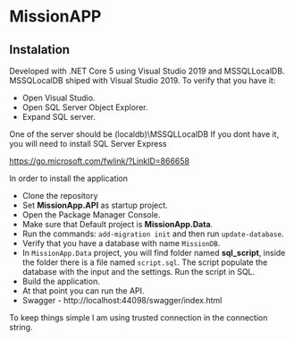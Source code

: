 # MissionAPP
## Instalation

Developed with .NET Core 5 using Visual Studio 2019 and MSSQLLocalDB.
MSSQLocalDB shiped with Visual Studio 2019.
To verify that you have it:
- Open Visual Studio.
- Open SQL Server Object Explorer.
- Expand SQL server.

One of the server should be (localdb)\MSSQLLocalDB
If you dont have it, you will need to install SQL Server Express

https://go.microsoft.com/fwlink/?LinkID=866658

In order to install the application

- Clone the repository
- Set **MissionApp.API** as startup project.
- Open the Package Manager Console.
- Make sure that Default project is **MissionApp.Data**.
- Run the commands: ```add-migration init``` and then run ```update-database```.
- Verify that you have a database with name ```MissionDB```.
- In ```MissionApp.Data``` project, you will find folder named **sql_script**, inside the folder there is a file named ```script.sql```. The script populate the database with the input and the settings. Run the script in SQL.
- Build the application.
- At that point you can run the API.
- Swagger - http://localhost:44098/swagger/index.html

To keep things simple I am using trusted connection in the connection string.


